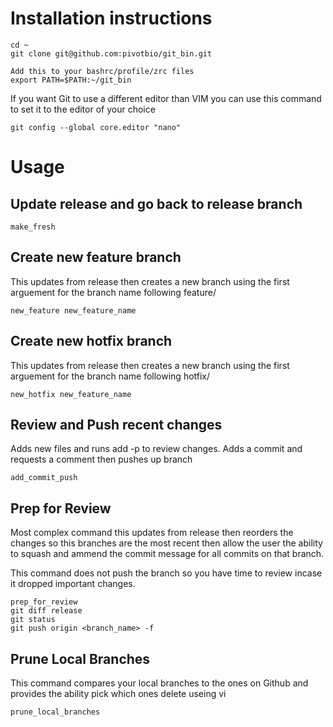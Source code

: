 
# Installation instructions

```
cd ~
git clone git@github.com:pivotbio/git_bin.git

Add this to your bashrc/profile/zrc files
export PATH=$PATH:~/git_bin
```

If you want Git to use a different editor than VIM you can use this command to set it to the editor of your choice

```
git config --global core.editor "nano"
```

# Usage

## Update release and go back to release branch

```
make_fresh
```


## Create new feature branch
This updates from release then creates a new branch using the first arguement for the branch name following feature/

```
new_feature new_feature_name
```

## Create new hotfix branch
This updates from release then creates a new branch using the first arguement for the branch name following hotfix/

```
new_hotfix new_feature_name
```


## Review and Push recent changes
Adds new files and runs add -p to review changes.  Adds a commit and requests a comment then pushes up branch

```
add_commit_push
```


## Prep for Review
Most complex command this updates from release then reorders the changes so this branches are the most recent then allow the user the ability to squash and ammend the commit message for all commits on that branch.

This command does not push the branch so you have time to review incase it dropped important changes.

```
prep_for_review
git diff release
git status
git push origin <branch_name> -f
```

## Prune Local Branches
This command compares your local branches to the ones on Github and provides the ability pick which ones delete useing vi

```
prune_local_branches
```
